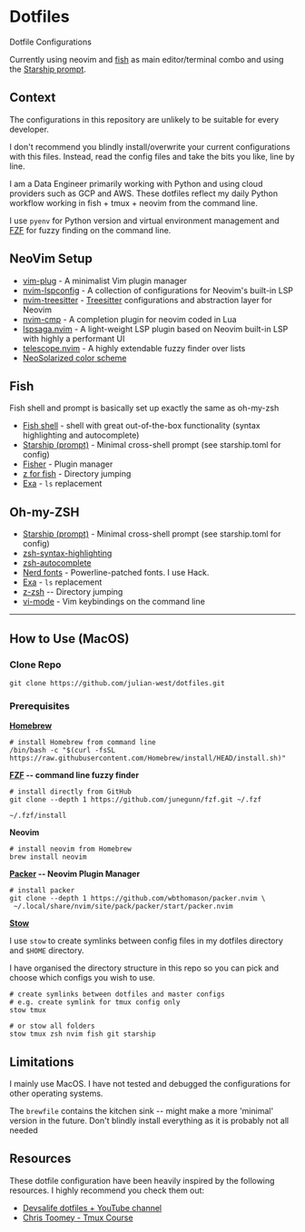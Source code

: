 # Dotfiles

Dotfile Configurations

<!-- ![dotfiles screenshot](images/dotfiles_screenshot.png) -->

Currently using neovim and [fish](https://fishshell.com/) as main editor/terminal combo and using the [Starship prompt](https://starship.rs/).

## Context

The configurations in this repository are unlikely to be suitable for every developer.

I don't recommend you blindly install/overwrite your current configurations with this files. Instead, read the config files and take the bits you like, line by line.

I am a Data Engineer primarily working with Python and using cloud providers such as GCP and AWS. These dotfiles reflect my daily Python workflow working in fish + tmux + neovim from the command line.

I use `pyenv` for Python version and virtual environment management and [FZF](https://github.com/junegunn/fzf) for fuzzy finding on the command line.

## NeoVim Setup

- [vim-plug](https://github.com/junegunn/vim-plug) - A minimalist Vim plugin manager
- [nvim-lspconfig](https://github.com/neovim/nvim-lspconfig) - A collection of configurations for Neovim's built-in LSP
- [nvim-treesitter](https://github.com/nvim-treesitter/nvim-treesitter) - [Treesitter](https://github.com/tree-sitter/tree-sitter) configurations and abstraction layer for Neovim
- [nvim-cmp](https://github.com/hrsh7th/nvim-cmp) - A completion plugin for neovim coded in Lua
- [lspsaga.nvim](https://github.com/tami5/lspsaga.nvim) - A light-weight LSP plugin based on Neovim built-in LSP with highly a performant UI
- [telescope.nvim](https://github.com/nvim-telescope/telescope.nvim) - A highly extendable fuzzy finder over lists
- [NeoSolarized color scheme](https://github.com/overcache/NeoSolarized)

## Fish

Fish shell and prompt is basically set up exactly the same as oh-my-zsh

- [Fish shell](https://fishshell.com/) - shell with great out-of-the-box functionality (syntax highlighting and autocomplete)
- [Starship (prompt)](https://starship.rs/) - Minimal cross-shell prompt (see starship.toml for config)
- [Fisher](https://github.com/jorgebucaran/fisher) - Plugin manager
- [z for fish](https://github.com/jethrokuan/z) - Directory jumping
- [Exa](https://the.exa.website/) - `ls` replacement


## Oh-my-ZSH

- [Starship (prompt)](https://starship.rs/) - Minimal cross-shell prompt (see starship.toml for config)
- [zsh-syntax-highlighting](https://github.com/zsh-users/zsh-syntax-highlighting)
- [zsh-autocomplete](https://github.com/marlonrichert/zsh-autocomplete)
- [Nerd fonts](https://github.com/ryanoasis/nerd-fonts) - Powerline-patched fonts. I use Hack.
- [Exa](https://the.exa.website/) - `ls` replacement
- [z-zsh](https://github.com/agkozak/zsh-z) -- Directory jumping
- [vi-mode](https://github.com/ohmyzsh/ohmyzsh/tree/master/plugins/vi-mode) - Vim keybindings on the command line

---

## How to Use (MacOS)

### Clone Repo

```
git clone https://github.com/julian-west/dotfiles.git
```

### Prerequisites
**[Homebrew](https://brew.sh/)**

```shell
# install Homebrew from command line
/bin/bash -c "$(curl -fsSL https://raw.githubusercontent.com/Homebrew/install/HEAD/install.sh)"
```


**[FZF](https://github.com/junegunn/fzf) -- command line fuzzy finder**


```shell
# install directly from GitHub
git clone --depth 1 https://github.com/junegunn/fzf.git ~/.fzf

~/.fzf/install
```

**Neovim**

```shell
# install neovim from Homebrew
brew install neovim
```

**[Packer](https://github.com/wbthomason/packer.nvim) -- Neovim Plugin Manager**

```shell
# install packer
git clone --depth 1 https://github.com/wbthomason/packer.nvim \
 ~/.local/share/nvim/site/pack/packer/start/packer.nvim
```

**[Stow](https://www.gnu.org/software/stow/)**

I use `stow` to create symlinks between config files in my dotfiles directory and `$HOME` directory.

I have organised the directory structure in this repo so you can pick and choose which configs you wish to use.

```
# create symlinks between dotfiles and master configs
# e.g. create symlink for tmux config only
stow tmux

# or stow all folders
stow tmux zsh nvim fish git starship
```

## Limitations

I mainly use MacOS. I have not tested and debugged the configurations for other operating systems.

The `brewfile` contains the kitchen sink -- might make a more 'minimal' version in the future. Don't blindly install everything as it is probably not all needed

## Resources

These dotfile configuration have been heavily inspired by the following resources. I highly recommend you check them out:

- [Devsalife dotfiles + YouTube channel](https://github.com/craftzdog/dotfiles-public)
- [Chris Toomey - Tmux Course](https://thoughtbot.com/upcase/tmux)
